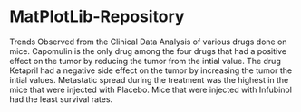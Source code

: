 # MatPlotLib-Repository

Trends Observed from the Clinical Data Analysis of various drugs done on mice.
Capomulin is the only drug among the four drugs that had a positive effect on the tumor by reducing the tumor from the intial value.
The drug Ketapril had a negative side effect on the tumor by increasing the tumor the intial values.
Metastatic spread during the treatment was the highest in the mice that were injected with Placebo.
Mice that were injected with Infubinol had the least survival rates.

